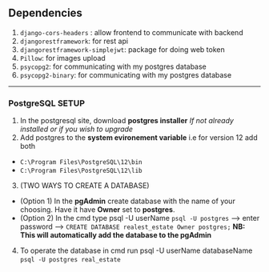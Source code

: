 ## Dependencies

1. `django-cors-headers` : allow frontend to communicate with backend
2. `djangorestframework`: for rest api
3. `djangorestframework-simplejwt`: package for doing web token
4. `Pillow`: for images upload
5. `psycopg2`: for communicating with my postgres database
6. `psycopg2-binary`: for communicating with my postgres database

---

### PostgreSQL SETUP

1. In the postgresql site, download **postgres installer** _If not already installed or if you wish to upgrade_
2. Add postgres to the **system evironement variable** i.e for version 12 add both

- `C:\Program Files\PostgreSQL\12\bin`
- `C:\Program Files\PostgreSQL\12\lib`

3. (TWO WAYS TO CREATE A DATABASE)

- (Option 1) In the **pgAdmin** create database with the name of your choosing. Have it have **Owner** set to **postgres**.
- (Option 2) In the cmd type psql -U userName `psql -U postgres` --> enter password --> ```CREATE DATABASE realest_estate Owner postgres;``` **NB: This will automatically add the database to the pgAdmin**

4. To operate the database in cmd run psql -U userName databaseName ```psql -U postgres real_estate```
